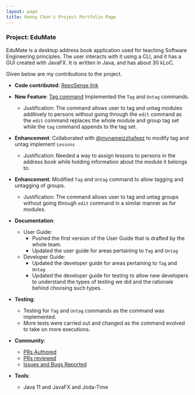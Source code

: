 ```yaml
---
layout: page
title: Kenny Chon's Project Portfolio Page
---
```


### Project: EduMate

EduMate is a desktop address book application used for teaching Software Engineering principles. The user interacts with it using a CLI, and it has a GUI created with JavaFX. It is written in Java, and has about 30 kLoC.

Given below are my contributions to the project.

* **Code contributed**: [RepoSense link](https://nus-cs2103-ay2223s2.github.io/tp-dashboard/?search=kennycjy&breakdown=true)

* **New Feature**: [Tag command](https://github.com/AY2223S2-CS2103T-W14-2/tp/blob/master/src/main/java/seedu/address/logic/commands/TagCommand.java) Implemented the `Tag` and `Untag` commands.
  * Justification: The command allows user to tag and untag modules additively to persons without going through the `edit` command as the `edit` command replaces the whole module and group tag set while the `tag` command appends to the tag set.
* **Enhancement**: Collaborated with [@mynameizzhafeez](https://ay2223s2-cs2103t-w14-2.github.io/tp/team/mynameizzhafeez.html) to modify tag and untag implement `Lessons`
  * Justification: Needed a way to assign lessons to persons in the address book while holding information about the module it belongs to.
* **Enhancement**: Modified `Tag` and `Untag` command to allow tagging and untagging of groups.
  * Justification: The command allows user to tag and untag groups without going through `edit` command in a similar manner as for modules.

* **Documentation**:
    * User Guide:
        * Pushed the first version of the User Guide that is drafted by the whole team.
        * Updated the user guide for areas pertaining to `Tag` and `Untag`
    * Developer Guide:
        * Updated the developer guide for areas pertaining to `Tag` and `Untag`
        * Updated the developer guide for testing to allow new developers to understand the types of testing we did and the rationale behind choosing such types.

* **Testing**:
  * Testing for `Tag` and `Untag` commands as the command was implemented.
  * More tests were carried out and changed as the command evolved to take on more executions.


* **Community**:
  * [PRs Authored](https://github.com/AY2223S2-CS2103T-W14-2/tp/pulls?q=is%3Apr+author%3Akennycjy)
  * [PRs reviewed](https://github.com/AY2223S2-CS2103T-W14-2/tp/pulls?q=is%3Apr+commenter%3Akennycjy+-author%3Akennycjy)
  * [Issues and Bugs Reported](https://github.com/AY2223S2-CS2103T-W14-2/tp/issues?q=is%3Aissue+author%3Akennycjy)

* **Tools**:
    * Java 11 and JavaFX and Joda-Time
